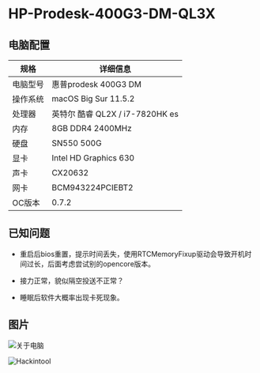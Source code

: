 # HP-Prodesk-400G3-DM-QL3X

## 电脑配置

| 规格   | 详细信息                       |
| ---- | -------------------------- |
| 电脑型号 | 惠普prodesk 400G3 DM         |
| 操作系统 | macOS Big Sur 11.5.2       |
| 处理器  | 英特尔 酷睿 QL2X / i7-7820HK es |
| 内存   | 8GB DDR4 2400MHz           |
| 硬盘   | SN550 500G                 |
| 显卡   | Intel HD Graphics 630      |
| 声卡   | CX20632                    |
| 网卡   | BCM943224PCIEBT2           |
| OC版本 | 0.7.2                      |

## 已知问题

- 重启后bios重置，提示时间丢失，使用RTCMemoryFixup驱动会导致开机时间过长，后面考虑尝试别的opencore版本。

- 接力正常，貌似隔空投送不正常？

- 睡眠后软件大概率出现卡死现象。



## 图片

![关于电脑](https://github.com/q1228426204/HP-Prodesk-400G3-DM-QL3X/blob/main/PIC/截屏2021-09-09%20下午11.55.23.png)

![Hackintool](https://github.com/q1228426204/HP-Prodesk-400G3-DM-QL3X/blob/main/PIC/截屏2021-09-09%20下午11.56.25.png)

